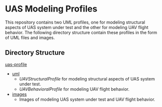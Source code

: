 # UAS Modeling Profiles
This repository contains two UML profiles, one for modeling structural aspects of UAS system under test and the other for modeling UAV flight behavior. The following directory structure contain these profiles in the form of UML files and images. 

## Directory Structure

[uas-profile](.uas-profile)
 * [uml](./uml)
   * *UAVStructuralProfile* for modeling structural aspects of UAS system under test.
   * *UAVBehavioralProfile* for modeling UAV flight behavior.
 * [images](./images)
   * Images of modeling UAS system under test and UAV flight behavior.

